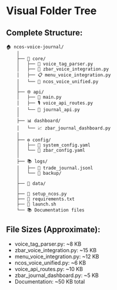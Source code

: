 # Visual Folder Tree

## Complete Structure:

```
🏠 ncos-voice-journal/
    │
    ├── 🧠 core/
    │   ├── 🎤 voice_tag_parser.py
    │   ├── 🤖 zbar_voice_integration.py
    │   ├── 📋 menu_voice_integration.py
    │   └── 🔗 ncos_voice_unified.py
    │
    ├── 🌐 api/
    │   ├── 🚀 main.py
    │   ├── 🎙️ voice_api_routes.py
    │   └── 📝 journal_api.py
    │
    ├── 📊 dashboard/
    │   └── 📈 zbar_journal_dashboard.py
    │
    ├── ⚙️ config/
    │   ├── 🔧 system_config.yaml
    │   └── 📐 zbar_config.yaml
    │
    ├── 📚 logs/
    │   ├── 📖 trade_journal.jsonl
    │   └── 💾 backup/
    │
    ├── 📁 data/
    │
    ├── 📄 setup_ncos.py
    ├── 📄 requirements.txt
    ├── 📄 launch.sh
    └── 📚 Documentation files
```

## File Sizes (Approximate):

- voice_tag_parser.py: ~8 KB
- zbar_voice_integration.py: ~15 KB
- menu_voice_integration.py: ~12 KB
- ncos_voice_unified.py: ~6 KB
- voice_api_routes.py: ~10 KB
- zbar_journal_dashboard.py: ~5 KB
- Documentation: ~50 KB total
